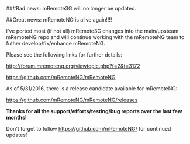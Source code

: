 ###Bad news: mRemote3G will no longer be updated. 

##Great news: mRemoteNG is alive again!!!!

I've ported most (if not all) mRemote3G changes into the main/upsteam mRemoteNG repo and will continue working with the mRemoteNG team to futher develop/fix/enhance mRemoteNG.

Please see the following links for further details:

http://forum.mremoteng.org/viewtopic.php?f=2&t=3172

https://github.com/mRemoteNG/mRemoteNG


As of 5/31/2016, there is a release candidate available for mRemoteNG:

https://github.com/mRemoteNG/mRemoteNG/releases

**Thanks for all the support/efforts/testing/bug reports over the last few months!**

Don't forget to follow https://github.com/mRemoteNG/ for continued updates!

